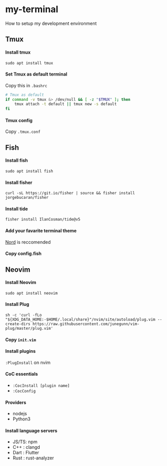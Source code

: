 # my-terminal
How to setup my development environment

## Tmux

#### Install tmux
`sudo apt install tmux`

#### Set Tmux as default terminal
Copy this in `.bashrc`
```sh
# Tmux as default
if command -v tmux &> /dev/null && [ -z "$TMUX" ]; then
    tmux attach -t default || tmux new -s default
fi
```

#### Tmux config
Copy `.tmux.conf`

## Fish

#### Install fish
`sudo apt install fish`

#### Install fisher
`curl -sL https://git.io/fisher | source && fisher install jorgebucaran/fisher`

#### Install tide
`fisher install IlanCosman/tide@v5`

#### Add your favarite terminal theme
[Nord](https://github.com/arcticicestudio/nord-gnome-terminal) is reccomended

#### Copy config.fish

## Neovim

#### Install Neovim
`sudo apt install neovim`

#### Install Plug
`sh -c 'curl -fLo "${XDG_DATA_HOME:-$HOME/.local/share}"/nvim/site/autoload/plug.vim --create-dirs https://raw.githubusercontent.com/junegunn/vim-plug/master/plug.vim'`

#### Copy `init.vim`

#### Install plugins
`:PlugInstall` on nvim

#### CoC essentials
- `:CocInstall [plugin name]`
- `:CocConfig`

#### Providers
- nodejs
- Python3

#### Install language servers
- JS/TS: npm
- C++  : clangd
- Dart : Flutter
- Rust : rust-analyzer 

